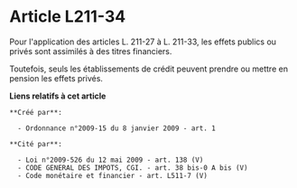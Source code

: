 # Article L211-34

Pour l'application des articles L. 211-27 à L. 211-33, les effets publics ou privés sont assimilés à des titres financiers. 

Toutefois, seuls les établissements de crédit peuvent prendre ou mettre en pension les effets privés.

**Liens relatifs à cet article**

	**Créé par**:

	  - Ordonnance n°2009-15 du 8 janvier 2009 - art. 1

	**Cité par**:

	  - Loi n°2009-526 du 12 mai 2009 - art. 138 (V)
	  - CODE GENERAL DES IMPOTS, CGI. - art. 38 bis-0 A bis (V)
	  - Code monétaire et financier - art. L511-7 (V)
